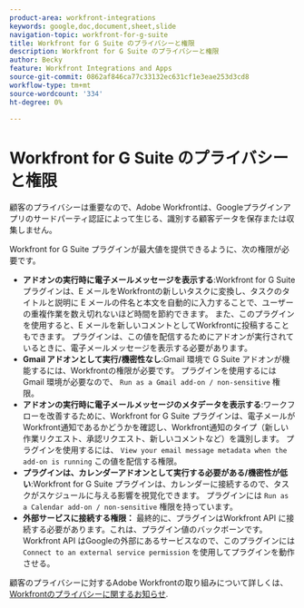 ```yaml
---
product-area: workfront-integrations
keywords: google,doc,document,sheet,slide
navigation-topic: workfront-for-g-suite
title: Workfront for G Suite のプライバシーと権限
description: Workfront for G Suite のプライバシーと権限
author: Becky
feature: Workfront Integrations and Apps
source-git-commit: 0862af846ca77c33132ec631cf1e3eae253d3cd8
workflow-type: tm+mt
source-wordcount: '334'
ht-degree: 0%

---
```


# Workfront for G Suite のプライバシーと権限

顧客のプライバシーは重要なので、Adobe Workfrontは、Googleプラグインアプリのサードパーティ認証によって生じる、識別する顧客データを保存または収集しません。

Workfront for G Suite プラグインが最大値を提供できるように、次の権限が必要です。

* **アドオンの実行時に電子メールメッセージを表示する**:Workfront for G Suite プラグインは、E メールをWorkfrontの新しいタスクに変換し、タスクのタイトルと説明に E メールの件名と本文を自動的に入力することで、ユーザーの重複作業を数え切れないほど時間を節約できます。 また、このプラグインを使用すると、E メールを新しいコメントとしてWorkfrontに投稿することもできます。 プラグインは、この値を配信するためにアドオンが実行されているときに、電子メールメッセージを表示する必要があります。
* **Gmail アドオンとして実行/機密性なし**:Gmail 環境で G Suite アドオンが機能するには、Workfrontの権限が必要です。 プラグインを使用するには Gmail 環境が必要なので、 `Run as a Gmail add-on / non-sensitive` 権限。
* **アドオンの実行時に電子メールメッセージのメタデータを表示する**:ワークフローを改善するために、Workfront for G Suite プラグインは、電子メールがWorkfront通知であるかどうかを確認し、Workfront通知のタイプ（新しい作業リクエスト、承認リクエスト、新しいコメントなど）を識別します。 プラグインを使用するには、 `View your email message metadata when the add-on is running` この値を配信する権限。
* **プラグインは、カレンダーアドオンとして実行する必要がある/機密性が低い**:Workfront for G Suite プラグインは、カレンダーに接続するので、タスクがスケジュールに与える影響を視覚化できます。 プラグインには `Run as a Calendar add-on / non-sensitive` 権限を持っています。
* **外部サービスに接続する権限：** 最終的に、プラグインはWorkfront API に接続する必要があります。これは、プラグイン値のバックボーンです。 Workfront API はGoogleの外部にあるサービスなので、このプラグインには `Connect to an external service permission` を使用してプラグインを動作させる。

顧客のプライバシーに対するAdobe Workfrontの取り組みについて詳しくは、 [Workfrontのプライバシーに関するお知らせ](https://www.adobe.com/content/dam/cc/en/legal/terms/enterprise/pdfs/Privacy-Notice-and-Privacy-Shield-Statement-Adobe-Workfront.pdf).

